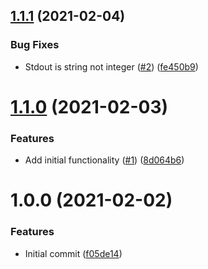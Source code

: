 ## [1.1.1](https://github.com/mongodb-ansible-roles/ansible-role-fips/compare/v1.1.0...v1.1.1) (2021-02-04)


### Bug Fixes

* Stdout is string not integer ([#2](https://github.com/mongodb-ansible-roles/ansible-role-fips/issues/2)) ([fe450b9](https://github.com/mongodb-ansible-roles/ansible-role-fips/commit/fe450b945f1f4a305324f074e0aec893089640af))

# [1.1.0](https://github.com/mongodb-ansible-roles/ansible-role-fips/compare/v1.0.0...v1.1.0) (2021-02-03)


### Features

* Add initial functionality ([#1](https://github.com/mongodb-ansible-roles/ansible-role-fips/issues/1)) ([8d064b6](https://github.com/mongodb-ansible-roles/ansible-role-fips/commit/8d064b69092dbb4e644806e4d23a1ad5bc8ff939))

# 1.0.0 (2021-02-02)


### Features

* Initial commit ([f05de14](https://github.com/mongodb-ansible-roles/ansible-role-fips/commit/f05de14c72b5011376c6d3d51d37cfcd6dd10bbd))
